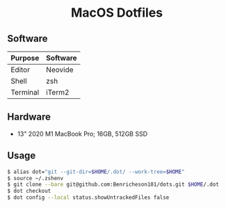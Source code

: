 <h1 align="center">MacOS Dotfiles</h1>

## Software
| **Purpose** | **Software** |
| ----------- | ------------ |
| Editor      | Neovide      |
| Shell       | zsh          |
| Terminal    | iTerm2       |

## Hardware
- 13" 2020 M1 MacBook Pro; 16GB, 512GB SSD

## Usage
```sh
$ alias dot="git --git-dir=$HOME/.dot/ --work-tree=$HOME"
$ source ~/.zshenv
$ git clone --bare git@github.com:Benricheson101/dots.git $HOME/.dot
$ dot checkout
$ dot config --local status.showUntrackedFiles false
```
